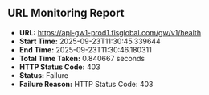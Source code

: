 ## URL Monitoring Report

- **URL:** https://api-gw1-prod1.fisglobal.com/gw/v1/health
- **Start Time:** 2025-09-23T11:30:45.339644
- **End Time:** 2025-09-23T11:30:46.180311
- **Total Time Taken:** 0.840667 seconds
- **HTTP Status Code:** 403
- **Status:** Failure
- **Failure Reason:** HTTP Status Code: 403
